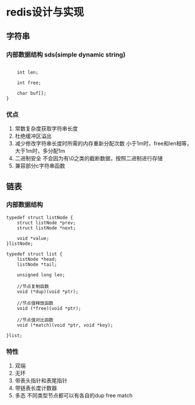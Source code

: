 # redis设计与实现

## 字符串

### 内部数据结构 sds(simple dynamic string)

```struct sdshdr {

    int len;

    int free;

    char buf[];
}
```

### 优点

1) 常数复杂度获取字符串长度
2) 杜绝缓冲区溢出
3) 减少修改字符串长度时所需的内存重新分配次数 小于1m时，free和len相等，大于1m时，多分配1m
4) 二进制安全 不会因为有\0之类的截断数据，按照二进制进行存储
5) 兼容部分c字符串函数


## 链表

### 内部数据结构

    typedef struct listNode {
        struct listNode *prev;
        struct listNode *next;

        void *value;
    }listNode;

    typedef struct list {
        listNode *head;
        listNode *tail;

        unsigned long len;

        //节点复制函数
        void (*dup)(void *ptr);

        //节点值释放函数
        void (*free)(void *ptr);

        //节点值对比函数
        void (*match)(void *ptr, void *key);

    }list;

### 特性

1) 双端
2) 无环
3) 带表头指针和表尾指针
4) 带链表长度计数器
5) 多态 不同类型节点都可以有各自的dup free match
